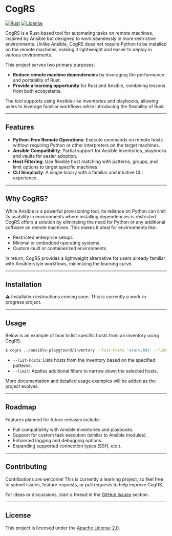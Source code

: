 # CogRS

[![Rust](https://github.com/dariusbakunas/cogrs/actions/workflows/rust.yml/badge.svg)](https://github.com/dariusbakunas/cogrs/actions/workflows/rust.yml) [![License](https://img.shields.io/badge/License-Apache_2.0-blue.svg)](https://opensource.org/licenses/Apache-2.0)

CogRS is a Rust-based tool for automating tasks on remote machines, inspired by Ansible but designed to work seamlessly in more restrictive environments. Unlike Ansible, CogRS does not require Python to be installed on the remote machines, making it lightweight and easier to deploy in various environments.

This project serves two primary purposes:
- **Reduce remote machine dependencies** by leveraging the performance and portability of Rust.
- **Provide a learning opportunity** for Rust and Ansible, combining lessons from both ecosystems.

The tool supports using Ansible-like inventories and playbooks, allowing users to leverage familiar workflows while introducing the flexibility of Rust.

---

## Features

- **Python-Free Remote Operations**: Execute commands on remote hosts without requiring Python or other interpreters on the target machines.
- **Ansible Compatibility**: Partial support for Ansible inventories, playbooks and vaults for easier adoption.
- **Host Filtering**: Use flexible host matching with patterns, groups, and limit options to target specific machines.
- **CLI Simplicity**: A single binary with a familiar and intuitive CLI experience.

---

## Why CogRS?

While Ansible is a powerful provisioning tool, its reliance on Python can limit its usability in environments where installing dependencies is restricted. CogRS offers a solution by eliminating the need for Python or any additional software on remote machines. This makes it ideal for environments like:
- Restricted enterprise setups
- Minimal or embedded operating systems
- Custom-built or containerized environments

In return, CogRS provides a lightweight alternative for users already familiar with Ansible-style workflows, minimizing the learning curve.

---

## Installation

⚠️ Installation instructions coming soon. This is currently a work-in-progress project.

---

## Usage

Below is an example of how to list specific hosts from an inventory using CogRS:

```bash
$ cogrs ../ansible-playground/inventory --list-hosts 'azure,k8s' --limit 'mysql_a,mysql_b,control?.local*[0]'
```

- `--list-hosts`: Lists hosts from the inventory based on the specified patterns.
- `--limit`: Applies additional filters to narrow down the selected hosts.

More documentation and detailed usage examples will be added as the project evolves.

---

## Roadmap

Features planned for future releases include:
- Full compatibility with Ansible inventories and playbooks.
- Support for custom task execution (similar to Ansible modules).
- Enhanced logging and debugging options.
- Expanding supported connection types (SSH, etc.).

---

## Contributing

Contributions are welcome! This is currently a learning project, so feel free to submit issues, feature requests, or pull requests to help improve CogRS.

For ideas or discussions, start a thread in the [GitHub Issues](https://github.com/dariusbakunas/cogrs/issues) section.

---

## License

This project is licensed under the [Apache License 2.0](https://opensource.org/licenses/Apache-2.0).
